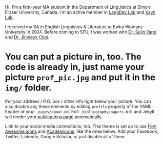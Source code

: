 Hi, I'm a first-year MA student in the Department of Linguistics at Simon Fraser University, Canada. I'm an active member in [LangDev Lab](https://www.sfu.ca/langdev.html) and [Xsyn Lab](https://www.sfu.ca/xsyn.html). 

I received my BA in English Linguistics & Literature at Ewha Womans University in 2024. Before coming to SFU, I was worked with [Dr. Sujin Yang](https://cms.ewha.ac.kr/user/indexSub.action?codyMenuSeq=14826107&siteId=yanglab) and [Dr. Jinwook Choi](https://medinfolab.snu.ac.kr/member/index.html). 

# You can put a picture in, too. The code is already in, just name your picture `prof_pic.jpg` and put it in the `img/` folder.

Put your address / P.O. box / other info right below your picture. You can also disable any these elements by editing `profile` property of the YAML header of your `_pages/about.md`. Edit `_bibliography/papers.bib` and Jekyll will render your [publications page](/al-folio/publications/) automatically.

Link to your social media connections, too. This theme is set up to use [Font Awesome icons](https://fontawesome.com/) and [Academicons](https://jpswalsh.github.io/academicons/), like the ones below. Add your Facebook, Twitter, LinkedIn, Google Scholar, or just disable all of them.
